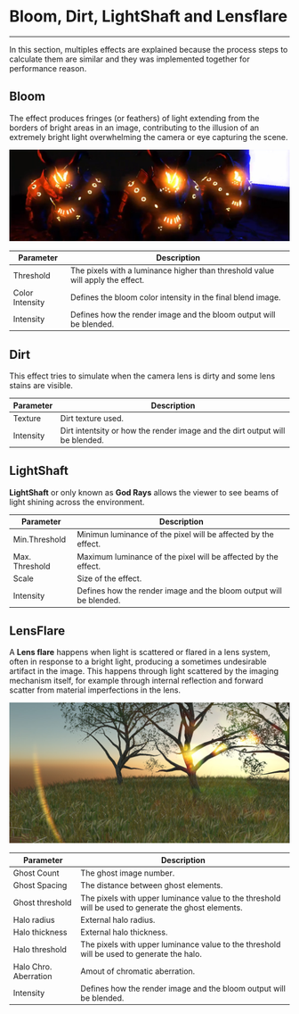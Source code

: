 # Bloom, Dirt, LightShaft and Lensflare
---
In this section, multiples effects are explained because the process steps to calculate them are similar and they was implemented together for performance reason.

## Bloom

The effect produces fringes (or feathers) of light extending from the borders of bright areas in an image, contributing to the illusion of an extremely bright light overwhelming the camera or eye capturing the scene.

![Bloom](images/bloom.jpg)

| Parameter  | Description |
| ---------- | ----------- |
| Threshold  | The pixels with a luminance higher than threshold value will apply the effect. |
| Color Intensity | Defines the bloom color intensity in the final blend image. |
| Intensity | Defines how the render image and the bloom output will be blended. |

## Dirt

This effect tries to simulate when the camera lens is dirty and some lens stains are visible.

| Parameter  | Description |
| ---------- | ----------- |
| Texture | Dirt texture used. |
| Intensity | Dirt intentsity or how the render image and the dirt output will be blended. |

## LightShaft

**LightShaft** or only known as **God Rays** allows the viewer to see beams of light shining across the environment.

| Parameter  | Description |
| ---------- | ----------- |
| Min.Threshold | Minimun luminance of the pixel will be affected by the effect. |
| Max. Threshold | Maximum luminance of the pixel will be affected by the effect. |
| Scale | Size of the effect. |
| Intensity | Defines how the render image and the bloom output will be blended. |

## LensFlare

A **Lens flare** happens when light is scattered or flared in a lens system, often in response to a bright light, producing a sometimes undesirable artifact in the image. This happens through light scattered by the imaging mechanism itself, for example through internal reflection and forward scatter from material imperfections in the lens.

![Lens Flare](images/lensFlare.jpg)

| Parameter  | Description |
| ---------- | ----------- |
| Ghost Count | The ghost image number. |
| Ghost Spacing | The distance between ghost elements. |
| Ghost threshold | The pixels with upper luminance value to the threshold will be used to generate the ghost elements. |
| Halo radius | External halo radius. |
| Halo thickness | External halo thickness. |
| Halo threshold | The pixels with upper luminance value to the threshold will be used to generate the halo. |
| Halo Chro. Aberration | Amout of chromatic aberration. |
| Intensity | Defines how the render image and the bloom output will be blended. |